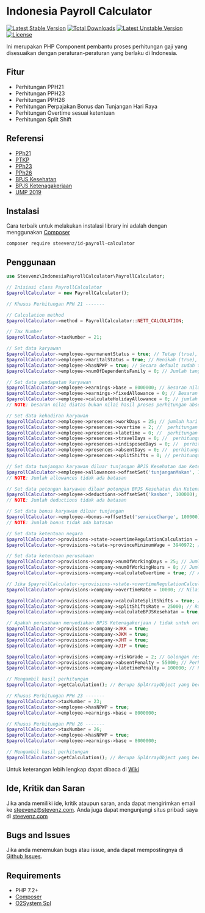 # Indonesia Payroll Calculator
[![Latest Stable Version](https://poser.pugx.org/steevenz/id-payroll-calculator/v/stable)](https://packagist.org/packages/steevenz/id-payroll-calculator) [![Total Downloads](https://poser.pugx.org/steevenz/id-payroll-calculator/downloads)](https://packagist.org/packages/steevenz/id-payroll-calculator) [![Latest Unstable Version](https://poser.pugx.org/steevenz/id-payroll-calculator/v/unstable)](https://packagist.org/packages/steevenz/id-payroll-calculator) [![License](https://poser.pugx.org/steevenz/id-payroll-calculator/license)](https://packagist.org/packages/steevenz/id-payroll-calculator)

Ini merupakan PHP Component pembantu proses perhitungan gaji yang disesuaikan dengan peraturan-peraturan yang berlaku di Indonesia.

Fitur
-----
* Perhitungan PPH21
* Perhitungan PPH23
* Perhitungan PPH26
* Perhitungan Perpajakan Bonus dan Tunjangan Hari Raya
* Perhitungan Overtime sesuai ketentuan
* Perhitungan Split Shift

Referensi
---------
* [PPh21](https://www.online-pajak.com/perhitungan-pph-21)
* [PTKP](https://www.online-pajak.com/ptkp-terbaru-pph-21)
* [PPh23](https://www.online-pajak.com/perhitungan-pph-23)
* [PPh26](https://www.online-pajak.com/perhitungan-pph-26)
* [BPJS Kesehatan](https://www.panduanbpjs.com/iuran-bpjs-perbulan/)
* [BPJS Ketenagakerjaan](https://www.finansialku.com/berapa-iuran-bpjs-ketenagakerjaan-yang-harus-saya-bayar-dan-yang-ditanggung-perusahaan/)
* [UMP 2019](https://smartlegal.id/smarticle/layanan/2018/12/12/ini-daftar-upah-minimum-provinsi-ump-2019/)

Instalasi
---------
Cara terbaik untuk melakukan instalasi library ini adalah dengan menggunakan [Composer][7]
```
composer require steevenz/id-payroll-calculator
```

Penggunaan
----------
```php
use Steevenz\IndonesiaPayrollCalculator\PayrollCalculator;

// Inisiasi class PayrollCalculator
$payrollCalculator = new PayrollCalculator();

// Khusus Perhitungan PPH 21 -------

// Calculation method
$payrollCalculator->method = PayrollCalculator::NETT_CALCULATION;

// Tax Number
$payrollCalculator->taxNumber = 21;

// Set data karyawan
$payrollCalculator->employee->permanentStatus = true; // Tetap (true), Tidak Tetap (false), secara default sudah terisi nilai true.
$payrollCalculator->employee->maritalStatus = true; // Menikah (true), Tidak Menikah/Single (false), secara default sudah terisi nilai false.
$payrollCalculator->employee->hasNPWP = true; // Secara default sudah terisi nilai true. Jika tidak memiliki npwp akan dikenakan potongan tambahan 20%
$payrollCalculator->employee->numOfDependentsFamily = 0; // Jumlah tanggungan, max 5 jika lebih akan dikenakan tambahannya perorang sesuai ketentuan BPJS Kesehatan

// Set data pendapatan karyawan
$payrollCalculator->employee->earnings->base = 8000000; // Besaran nilai gaji pokok/bulan
$payrollCalculator->employee->earnings->fixedAllowance = 0; // Besaran nilai tunjangan tetap
$payrollCalculator->employee->calculateHolidayAllowance = 0; // jumlah bulan proporsional
// NOTE: besaran nilai diatas bukan nilai hasil proses perhitungan absensi tetapi nilai default sebagai faktor perhitungan gaji.

// Set data kehadiran karyawan
$payrollCalculator->employee->presences->workDays = 25; // jumlah hari masuk kerja
$payrollCalculator->employee->presences->overtime = 2; //  perhitungan jumlah lembur dalam satuan jam
$payrollCalculator->employee->presences->latetime = 0; //  perhitungan jumlah keterlambatan dalam satuan jam
$payrollCalculator->employee->presences->travelDays = 0; //  perhitungan jumlah hari kepergian dinas
$payrollCalculator->employee->presences->indisposedDays = 0; //  perhitungan jumlah hari sakit yang telah memiliki surat dokter
$payrollCalculator->employee->presences->absentDays = 0; //  perhitungan jumlah hari alpha
$payrollCalculator->employee->presences->splitShifts = 0; // perhitungan jumlah split shift

// Set data tunjangan karyawan diluar tunjangan BPJS Kesehatan dan Ketenagakerjaan
$payrollCalculator->employee->allowances->offsetSet('tunjanganMakan', 100000);
// NOTE: Jumlah allowances tidak ada batasan

// Set data potongan karyawan diluar potongan BPJS Kesehatan dan Ketenagakerjaan
$payrollCalculator->employee->deductions->offsetSet('kasbon', 100000);
// NOTE: Jumlah deductions tidak ada batasan

// Set data bonus karyawan diluar tunjangan
$payrollCalculator->employee->bonus->offsetSet('serviceCharge', 100000);
// NOTE: Jumlah bonus tidak ada batasan

// Set data ketentuan negara
$payrollCalculator->provisions->state->overtimeRegulationCalculation = true; // Jika false maka akan dihitung sesuai kebijakan perusahaan
$payrollCalculator->provisions->state->provinceMinimumWage = 3940972; // Ketentuan UMP sesuai propinsi lokasi perusahaan

// Set data ketentuan perusahaan
$payrollCalculator->provisions->company->numOfWorkingDays = 25; // Jumlah hari kerja dalam satu bulan
$payrollCalculator->provisions->company->numOfWorkingHours = 8; // Jumlah hari kerja dalam satu hari
$payrollCalculator->provisions->company->calculateOvertime = true; // Apakah perusahaan menghitung lembur

// Jika $payrollCalculator->provisions->state->overtimeRegulationCalculation = false;
$payrollCalculator->provisions->company->overtimeRate = 10000; // Nilai rate overtime per jam, Jika bernilai 0 namun $payrollCalculator->provisions->company->calculateOvertime, maka rate akan dihitung secara otomatis berdasarkan renumerasi besaran gaji, hari dan jam kerja

$payrollCalculator->provisions->company->calculateSplitShifts = true; // Apakah perusahan menghitung split shifts
$payrollCalculator->provisions->company->splitShiftsRate = 25000; // Rate Split Shift perusahaan
$payrollCalculator->provisions->company->calculateBPJSKesehatan = true; // Apakah perusahaan menyediakan BPJS Kesehatan / tidak untuk orang tersebut

// Apakah perusahaan menyediakan BPJS Ketenagakerjaan / tidak untuk orang tersebut
$payrollCalculator->provisions->company->JKK = true; 
$payrollCalculator->provisions->company->JKM = true; 
$payrollCalculator->provisions->company->JHT = true; 
$payrollCalculator->provisions->company->JIP = true; 

$payrollCalculator->provisions->company->riskGrade = 2; // Golongan resiko ketenagakerjaan, umumnya 2
$payrollCalculator->provisions->company->absentPenalty = 55000; // Perhitungan nilai potongan gaji/hari sebagai penalty.
$payrollCalculator->provisions->company->latetimePenalty = 100000; // Perhitungan nilai keterlambatan sebagai penalty.

// Mengambil hasil perhitungan
$payrollCalculator->getCalculation(); // Berupa SplArrayObject yang berisi seluruh data perhitungan gaji, lengkap dengan perhitungan BPJS dan PPh21

// Khusus Perhitungan PPH 23 -------
$payrollCalculator->taxNumber = 23;
$payrollCalculator->employee->hasNPWP = true;
$payrollCalculator->employee->earnings->base = 8000000;

// Khusus Perhitungan PPH 26 -------
$payrollCalculator->taxNumber = 26;
$payrollCalculator->employee->hasNPWP = true;
$payrollCalculator->employee->earnings->base = 8000000;

// Mengambil hasil perhitungan
$payrollCalculator->getCalculation(); // Berupa SplArrayObject yang berisi lengkap dengan perhitungan pajak
```

Untuk keterangan lebih lengkap dapat dibaca di [Wiki](https://github.com/steevenz/id-payroll-calculator/wiki)

Ide, Kritik dan Saran
---------------------
Jika anda memiliki ide, kritik ataupun saran, anda dapat mengirimkan email ke [steevenz@stevenz.com][3]. 
Anda juga dapat mengunjungi situs pribadi saya di [steevenz.com][1]

Bugs and Issues
---------------
Jika anda menemukan bugs atau issue, anda dapat mempostingnya di [Github Issues][6].

Requirements
------------
- PHP 7.2+
- [Composer][9]
- [O2System Spl][10]

[1]: http://steevenz.com
[2]: http://steevenz.com/blog/id-payroll-calculator-api
[3]: mailto:steevenz@steevenz.com
[4]: http://github.com/steevenz/id-payroll-calculator
[5]: http://github.com/steevenz/id-payroll-calculator/wiki
[6]: http://github.com/steevenz/id-payroll-calculator/issues
[7]: https://packagist.org/packages/steevenz/id-payroll-calculator
[9]: https://getcomposer.org
[10]: http://github.com/o2system/spl
